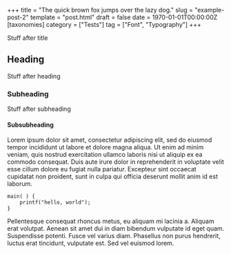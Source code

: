 +++
title = "The quick brown fox jumps over the lazy dog."
slug = "example-post-2"
template = "post.html"
draft = false
date = 1970-01-01T00:00:00Z
[taxonomies]
category = ["Tests"]
tag = ["Font", "Typography"]
+++

Stuff after title

## Heading

Stuff after heading

### Subheading

Stuff after subheading

#### Subsubheading

Lorem ipsum dolor sit amet, consectetur adipiscing elit, sed do eiusmod tempor incididunt ut labore et dolore magna aliqua. Ut enim ad minim veniam, quis nostrud exercitation ullamco laboris nisi ut aliquip ex ea commodo consequat. Duis aute irure dolor in reprehenderit in voluptate velit esse cillum dolore eu fugiat nulla pariatur. Excepteur sint occaecat cupidatat non proident, sunt in culpa qui officia deserunt mollit anim id est laborum.

```
main( ) {
    printf("hello, world");
}
```

Pellentesque consequat rhoncus metus, eu aliquam mi lacinia a. Aliquam erat volutpat. Aenean sit amet dui in diam bibendum vulputate id eget quam. Suspendisse potenti. Fusce vel varius diam. Phasellus non purus hendrerit, luctus erat tincidunt, vulputate est. Sed vel euismod lorem.

